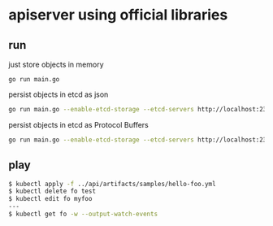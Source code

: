 # apiserver using official libraries

## run
just store objects in memory

```
go run main.go
```

persist objects in etcd as json

```bash
go run main.go --enable-etcd-storage --etcd-servers http://localhost:2379
```

persist objects in etcd as Protocol Buffers
```bash
go run main.go --enable-etcd-storage --etcd-servers http://localhost:2379 --storage-media-type application/vnd.kubernetes.protobuf
```

## play

```bash
$ kubectl apply -f ../api/artifacts/samples/hello-foo.yml 
$ kubectl delete fo test
$ kubectl edit fo myfoo
---
$ kubectl get fo -w --output-watch-events 
```